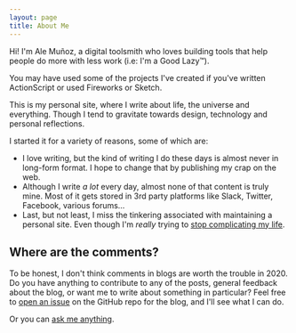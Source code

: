 ```yaml
---
layout: page
title: About Me
---
```


Hi! I'm Ale Muñoz, a digital toolsmith who loves building tools that help people do more with less work (i.e: I'm a Good Lazy™).

You may have used some of the projects I've created if you've written ActionScript or used Fireworks or Sketch.

This is my personal site, where I write about life, the universe and everything. Though I tend to gravitate towards design, technology and personal reflections.

I started it for a variety of reasons, some of which are:

- I love writing, but the kind of writing I do these days is almost never in long-form format. I hope to change that by publishing my crap on the web.
- Although I write *a lot* every day, almost none of that content is truly mine. Most of it gets stored in 3rd party platforms like Slack, Twitter, Facebook, various forums…
- Last, but not least, I miss the tinkering associated with maintaining a personal site. Even though I'm *really* trying to [stop complicating my life](/stop-complicating-your-life/).

## Where are the comments?

To be honest, I don't think comments in blogs are worth the trouble in 2020. Do you have anything to contribute to any of the posts, general feedback about the blog, or want me to write about something in particular? Feel free to [open an issue](https://github.com/bomberstudios/me/issues) on the GitHub repo for the blog, and I'll see what I can do.

Or you can [ask me anything](https://github.com/bomberstudios/ama).
